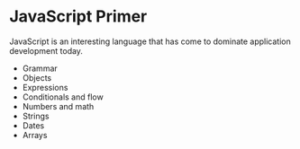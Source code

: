 # JavaScript Primer

JavaScript is an interesting language that has come to dominate application development today.

* Grammar
* Objects
* Expressions
* Conditionals and flow
* Numbers and math
* Strings
* Dates
* Arrays
